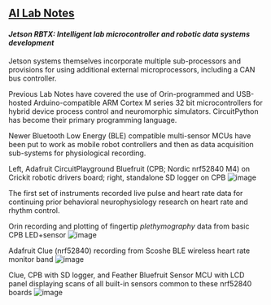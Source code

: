 ## <u>AI Lab Notes</u>

#### ***Jetson RBTX: Intelligent lab microcontroller and robotic data systems development***

Jetson systems themselves incorporate multiple sub-processors and provisions for using additional external microprocessors, including a CAN bus controller.

Previous Lab Notes have covered the use of Orin-programmed and USB-hosted Arduino-compatible ARM Cortex M series 32 bit microcontrollers for hybrid device process control and neuromorphic simulators. CircuitPython has become their primary programming language.

Newer Bluetooth Low Energy (BLE) compatible multi-sensor MCUs have been put to work as mobile robot controllers and then as data acquisition sub-systems for physiological recording. 

Left, Adafruit CircuitPlayground Bluefruit (CPB; Nordic nrf52840 M4) on Crickit robotic drivers board; right, standalone SD logger on CPB
![image](https://github.com/user-attachments/assets/1dbb6414-f6ad-43e0-a9c1-d8fb5c1c0a96)

The first set of instruments recorded live pulse and heart rate data for continuing prior behavioral neurophysiology research on heart rate and rhythm control.

Orin recording and plotting of fingertip *plethymography* data from basic CPB LED+sensor
![image](https://github.com/rtrelease/Jetson-Symbolics-Neuromorphics/assets/71346897/d1efbbcb-2319-44e4-9c71-8907daa23c82)

Adafruit Clue (nrf52840) recording from Scoshe BLE wireless heart rate monitor band
![image](https://github.com/user-attachments/assets/3ddc7a50-f78d-4304-9a2f-ce9941ac9323)

Clue, CPB with SD logger, and Feather Bluefruit Sensor MCU with LCD panel displaying scans of all built-in sensors common to these nrf52840 boards
![image](https://github.com/user-attachments/assets/eec72879-aad0-4d5b-964b-f24d917cf5af)
